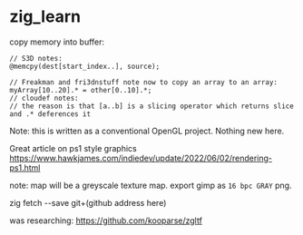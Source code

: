 # zig_learn
 
copy memory into buffer:

```zig
// S3D notes:
@memcpy(dest[start_index..], source);
```

```zig
// Freakman and fri3dnstuff note now to copy an array to an array:
myArray[10..20].* = other[0..10].*;
// cloudef notes:
// the reason is that [a..b] is a slicing operator which returns slice and .* deferences it
```

Note: this is written as a conventional OpenGL project. Nothing new here.

Great article on ps1 style graphics
https://www.hawkjames.com/indiedev/update/2022/06/02/rendering-ps1.html

note:
map will be a greyscale texture map.
export gimp as ``16 bpc GRAY`` png.


zig fetch --save git+(github address here)

was researching:
https://github.com/kooparse/zgltf